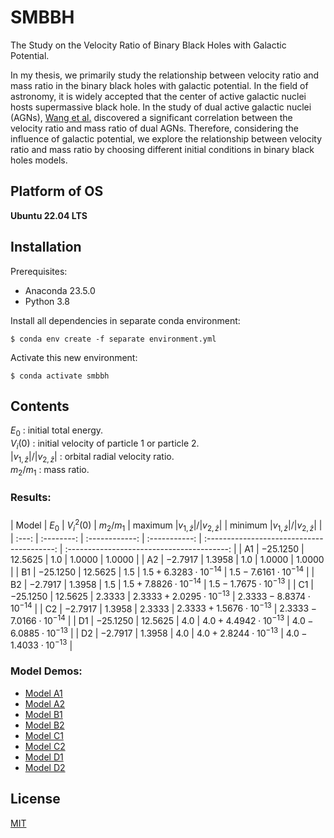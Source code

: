 # SMBBH
The Study on the Velocity Ratio of Binary Black Holes with Galactic Potential.

In my thesis, we primarily study the relationship between velocity ratio and mass ratio in the binary black holes with galactic potential. In the field of astronomy, it is widely accepted that the center of active galactic nuclei hosts supermassive black hole. In the study of dual active galactic nuclei (AGNs), [Wang et al.](https://iopscience.iop.org/article/10.1088/0004-637X/705/1/L76) discovered a significant correlation between the velocity ratio and mass ratio of dual AGNs. Therefore, considering the influence of galactic potential, we explore the relationship between velocity ratio and mass ratio by choosing different initial conditions in binary black holes models.

## Platform of OS

**Ubuntu 22.04 LTS**

## Installation

Prerequisites:

- Anaconda 23.5.0
- Python 3.8

Install all dependencies in separate conda environment:
```shell
$ conda env create -f separate environment.yml
```

Activate this new environment:
```shell
$ conda activate smbbh
```

## Contents

$E_{0}$ : initial total energy.  
$V_{i}(0)$ : initial velocity of particle 1 or particle 2.  
$|v_{1,\hat{z}}|/|v_{2,\hat{z}}|$ : orbital radial velocity ratio.  
$m_{2}/m_{1}$ : mass ratio.  

### Results:  

###  

| Model |  $E_{0}$   | $V_{i}^{2}(0)$ | $m_{2}/m_{1}$ | maximum $|v_{1,\hat{z}}|/|v_{2, \hat{z}}|$ | minimum $|v_{1,\hat{z}}|/|v_{2, \hat{z}}|$ |
| :---: | :--------: | :------------: | :-----------: | :----------------------------------------: | :----------------------------------------: |
|  A1   | $-25.1250$ |   $12.5625$    |     $1.0$     |                  $1.0000$                  |                  $1.0000$                  |
|  A2   | $-2.7917$  |    $1.3958$    |     $1.0$     |                  $1.0000$                  |                  $1.0000$                  |
|  B1   | $-25.1250$ |   $12.5625$    |     $1.5$     |         $1.5+6.3283\cdot 10^{-14}$         |         $1.5-7.6161\cdot 10^{-14}$         |
|  B2   | $-2.7917$  |    $1.3958$    |     $1.5$     |         $1.5+7.8826\cdot 10^{-14}$         |         $1.5-1.7675\cdot 10^{-13}$         |
|  C1   | $-25.1250$ |   $12.5625$    |   $2.3333$    |       $2.3333+2.0295\cdot 10^{-13}$        |       $2.3333-8.8374\cdot 10^{-14}$        |
|  C2   | $-2.7917$  |    $1.3958$    |   $2.3333$    |       $2.3333+1.5676\cdot 10^{-13}$        |       $2.3333-7.0166\cdot 10^{-14}$        |
|  D1   | $-25.1250$ |   $12.5625$    |     $4.0$     |         $4.0+4.4942\cdot 10^{-13}$         |         $4.0-6.0885\cdot 10^{-13}$         |
|  D2   | $-2.7917$  |    $1.3958$    |     $4.0$     |         $4.0+2.8244\cdot 10^{-13}$         |         $4.0-1.4033\cdot 10^{-13}$         |



### Model Demos:

- [Model A1](https://github.com/Mephisto-000/SMBBH/blob/main/demo/model_A1.ipynb)
- [Model A2](https://github.com/Mephisto-000/SMBBH/blob/main/demo/model_A2.ipynb)
- [Model B1](https://github.com/Mephisto-000/SMBBH/blob/main/demo/model_B1.ipynb)
- [Model B2](https://github.com/Mephisto-000/SMBBH/blob/main/demo/model_B2.ipynb)
- [Model C1](https://github.com/Mephisto-000/SMBBH/blob/main/demo/model_C1.ipynb)
- [Model C2](https://github.com/Mephisto-000/SMBBH/blob/main/demo/model_C2.ipynb)
- [Model D1](https://github.com/Mephisto-000/SMBBH/blob/main/demo/model_D1.ipynb)
- [Model D2](https://github.com/Mephisto-000/SMBBH/blob/main/demo/model_D2.ipynb)

## License

[MIT](https://github.com/Mephisto-000/SMBBH/blob/main/LICENSE)
